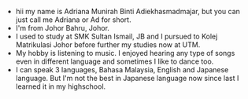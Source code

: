 - hii my name is Adriana Munirah Binti Adiekhasmadmajar, but you can just call me Adriana or Ad for short.
- I'm from Johor Bahru, Johor.
- I used to study at SMK Sultan Ismail, JB and I pursued to Kolej Matrikulasi Johor before further my studies now at UTM.
- My hobby is listening to music. I enjoyed hearing any type of songs even in different language and sometimes I like to dance too.
- I can speak 3 languages, Bahasa Malaysia, English and Japanese language. But I'm not the best in Japanese language now since last I learned it in my highschool.
